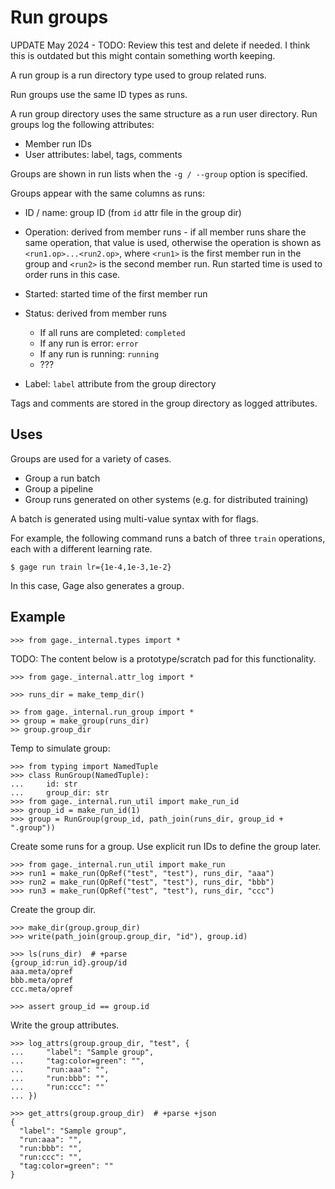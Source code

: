 # Run groups

UPDATE May 2024 - TODO: Review this test and delete if needed. I think
this is outdated but this might contain something worth keeping.

A run group is a run directory type used to group related runs.

Run groups use the same ID types as runs.

A run group directory uses the same structure as a run user directory.
Run groups log the following attributes:

- Member run IDs
- User attributes: label, tags, comments

Groups are shown in run lists when the `-g / --group` option is
specified.

Groups appear with the same columns as runs:

- ID / name: group ID (from `id` attr file in the group dir)

- Operation: derived from member runs - if all member runs share the
  same operation, that value is used, otherwise the operation is shown
  as `<run1.op>...<run2.op>`, where `<run1>` is the first member run in
  the group and `<run2>` is the second member run. Run started time is
  used to order runs in this case.

- Started: started time of the first member run

- Status: derived from member runs

  - If all runs are completed: `completed`
  - If any run is error: `error`
  - If any run is running: `running`
  - ???

- Label: `label` attribute from the group directory

Tags and comments are stored in the group directory as logged
attributes.

## Uses

Groups are used for a variety of cases.

- Group a run batch
- Group a pipeline
- Group runs generated on other systems (e.g. for distributed training)

A batch is generated using multi-value syntax with for flags.

For example, the following command runs a batch of three `train`
operations, each with a different learning rate.

    $ gage run train lr={1e-4,1e-3,1e-2}

In this case, Gage also generates a group.

## Example

    >>> from gage._internal.types import *

TODO: The content below is a prototype/scratch pad for this
functionality.

    >>> from gage._internal.attr_log import *

    >>> runs_dir = make_temp_dir()

    >> from gage._internal.run_group import *
    >> group = make_group(runs_dir)
    >> group.group_dir

Temp to simulate group:

    >>> from typing import NamedTuple
    >>> class RunGroup(NamedTuple):
    ...     id: str
    ...     group_dir: str
    >>> from gage._internal.run_util import make_run_id
    >>> group_id = make_run_id(1)
    >>> group = RunGroup(group_id, path_join(runs_dir, group_id + ".group"))

Create some runs for a group. Use explicit run IDs to define the group
later.

    >>> from gage._internal.run_util import make_run
    >>> run1 = make_run(OpRef("test", "test"), runs_dir, "aaa")
    >>> run2 = make_run(OpRef("test", "test"), runs_dir, "bbb")
    >>> run3 = make_run(OpRef("test", "test"), runs_dir, "ccc")

Create the group dir.

    >>> make_dir(group.group_dir)
    >>> write(path_join(group.group_dir, "id"), group.id)

    >>> ls(runs_dir)  # +parse
    {group_id:run_id}.group/id
    aaa.meta/opref
    bbb.meta/opref
    ccc.meta/opref

    >>> assert group_id == group.id

Write the group attributes.

    >>> log_attrs(group.group_dir, "test", {
    ...     "label": "Sample group",
    ...     "tag:color=green": "",
    ...     "run:aaa": "",
    ...     "run:bbb": "",
    ...     "run:ccc": ""
    ... })

    >>> get_attrs(group.group_dir)  # +parse +json
    {
      "label": "Sample group",
      "run:aaa": "",
      "run:bbb": "",
      "run:ccc": "",
      "tag:color=green": ""
    }

